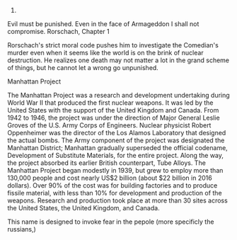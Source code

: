 1.

Evil must be punished. Even in the face of Armageddon I shall not compromise.
Rorschach, Chapter 1

Rorschach's strict moral code pushes him to investigate the Comedian's murder even when it seems like the world is on the brink of nuclear destruction. He realizes one death may not matter a lot in the grand scheme of things, but he cannot let a wrong go unpunished.

Manhattan Project

The Manhattan Project was a research and development undertaking during World War II that produced the first nuclear weapons. It was led by the United States with the support of the United Kingdom and Canada. From 1942 to 1946, the project was under the direction of Major General Leslie Groves of the U.S. Army Corps of Engineers. Nuclear physicist Robert Oppenheimer was the director of the Los Alamos Laboratory that designed the actual bombs. The Army component of the project was designated the Manhattan District; Manhattan gradually superseded the official codename, Development of Substitute Materials, for the entire project. Along the way, the project absorbed its earlier British counterpart, Tube Alloys. The Manhattan Project began modestly in 1939, but grew to employ more than 130,000 people and cost nearly US$2 billion (about $22 billion in 2016 dollars). Over 90% of the cost was for building factories and to produce fissile material, with less than 10% for development and production of the weapons. Research and production took place at more than 30 sites across the United States, the United Kingdom, and Canada.

This name is designed to invoke fear in the pepole (more specificly the russians,)
